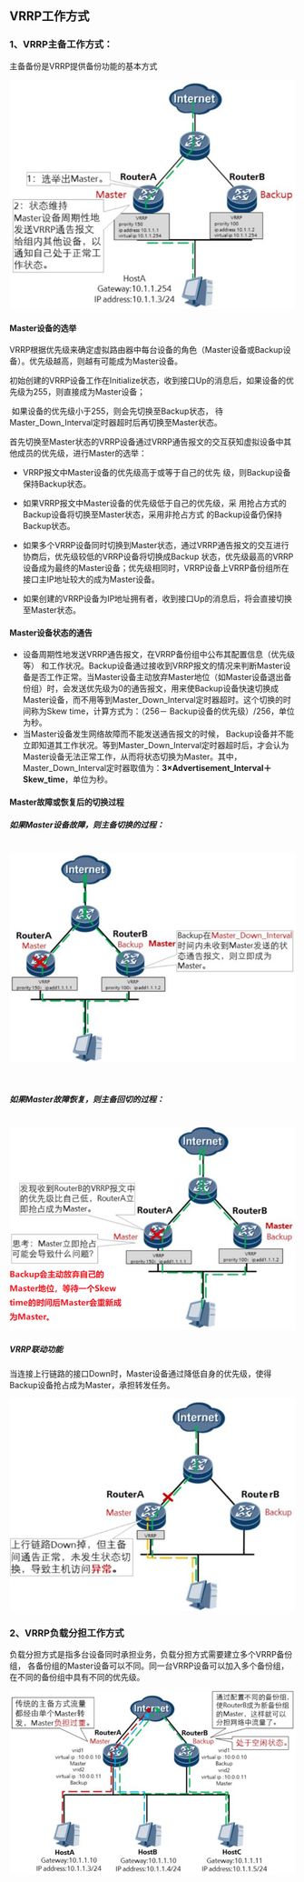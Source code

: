 ## VRRP工作方式

### 1、VRRP主备工作方式：

主备备份是VRRP提供备份功能的基本方式

![图片1](images/图片1.png)

#### Master设备的选举

​	VRRP根据优先级来确定虚拟路由器中每台设备的角色（Master设备或Backup设备）。优先级越高，则越有可能成为Master设备。

​	初始创建的VRRP设备工作在Initialize状态，收到接口Up的消息后，如果设备的优先级为255，则直接成为Master设备；

​	如果设备的优先级小于255，则会先切换至Backup状态， 待 Master_Down_Interval定时器超时后再切换至Master状态。

​	首先切换至Master状态的VRRP设备通过VRRP通告报文的交互获知虚拟设备中其他成员的优先级，进行Master的选举：

+ VRRP报文中Master设备的优先级高于或等于自己的优先 级，则Backup设备保持Backup状态。

+ 如果VRRP报文中Master设备的优先级低于自己的优先级，采 用抢占方式的Backup设备将切换至Master状态，采用非抢占方式 的Backup设备仍保持Backup状态。

+ 如果多个VRRP设备同时切换到Master状态，通过VRRP通告报文的交互进行协商后，优先级较低的VRRP设备将切换成Backup 状态，优先级最高的VRRP设备成为最终的Master设备；优先级相同时，VRRP设备上VRRP备份组所在接口主IP地址较大的成为Master设备。

+ 如果创建的VRRP设备为IP地址拥有者，收到接口Up的消息后，将会直接切换至Master状态。



#### Master设备状态的通告

+ 设备周期性地发送VRRP通告报文，在VRRP备份组中公布其配置信息（优先级等） 和工作状况。Backup设备通过接收到VRRP报文的情况来判断Master设备是否工作正常。当Master设备主动放弃Master地位（如Master设备退出备份组）时，会发送优先级为0的通告报文，用来使Backup设备快速切换成Master设备，而不用等到Master_Down_Interval定时器超时。这个切换的时间称为Skew time，计算方式为：（256－ Backup设备的优先级）/256，单位为秒。
+ 当Master设备发生网络故障而不能发送通告报文的时候， Backup设备并不能立即知道其工作状况。等到Master_Down_Interval定时器超时后，才会认为Master设备无法正常工作，从而将状态切换为Master。其中，Master_Down_Interval定时器取值为：**3×Advertisement_Interval＋Skew_time**，单位为秒。



#### Master故障或恢复后的切换过程

##### 	如果Master设备故障，则主备切换的过程：

​	![图片2](images/图片2.png)

​	

#####  	如果Master故障恢复，则主备回切的过程：

​	![图片3](images/图片3.png)



##### VRRP联动功能

​	当连接上行链路的接口Down时，Master设备通过降低自身的优先级，使得Backup设备抢占成为Master，承担转发任务。

![图片4](images/图片4.png)



### 2、VRRP负载分担工作方式

​	负载分担方式是指多台设备同时承担业务，负载分担方式需要建立多个VRRP备份组， 各备份组的Master设备可以不同。同一台VRRP设备可以加入多个备份组，在不同的备份组中具有不同的优先级。

![图片5](images/图片5.png)

